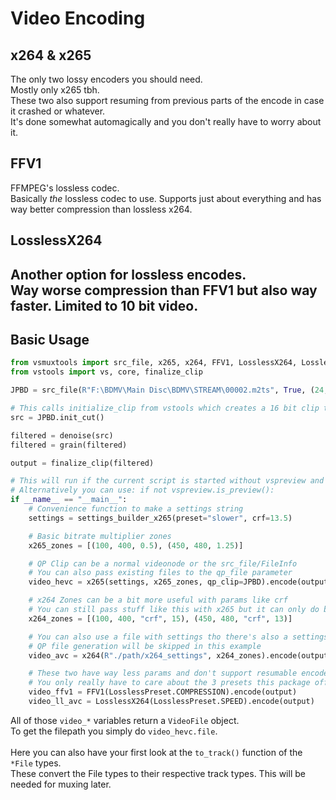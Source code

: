 # Video Encoding

## x264 & x265
The only two lossy encoders you should need.<br>
Mostly only x265 tbh.<br>
These two also support resuming from previous parts of the encode in case it crashed or whatever. <br>
It's done somewhat automagically and you don't really have to worry about it.

## FFV1
FFMPEG's lossless codec.<br>
Basically *the* lossless codec to use. Supports just about everything and has way better compression than lossless x264.

## LosslessX264
Another option for lossless encodes.<br>
Way worse compression than FFV1 but also way faster. Limited to 10 bit video.
---------
## Basic Usage
```py
from vsmuxtools import src_file, x265, x264, FFV1, LosslessX264, LosslessPreset, settings_builder_x265, settings_builder_x264
from vstools import vs, core, finalize_clip

JPBD = src_file(R"F:\BDMV\Main Disc\BDMV\STREAM\00002.m2ts", True, (24, 500))

# This calls initialize_clip from vstools which creates a 16 bit clip to work with
src = JPBD.init_cut()

filtered = denoise(src)
filtered = grain(filtered)

output = finalize_clip(filtered)

# This will run if the current script is started without vspreview and whatnot
# Alternatively you can use: if not vspreview.is_preview():
if __name__ == "__main__":
    # Convenience function to make a settings string
    settings = settings_builder_x265(preset="slower", crf=13.5)

    # Basic bitrate multiplier zones
    x265_zones = [(100, 400, 0.5), (450, 480, 1.25)]

    # QP Clip can be a normal videonode or the src_file/FileInfo
    # You can also pass existing files to the qp_file parameter
    video_hevc = x265(settings, x265_zones, qp_clip=JPBD).encode(output)

    # x264 Zones can be a bit more useful with params like crf
    # You can still pass stuff like this with x265 but it can only do b and q.
    x264_zones = [(100, 400, "crf", 15), (450, 480, "crf", 13)]

    # You can also use a file with settings tho there's also a settings builder for x264
    # QP file generation will be skipped in this example
    video_avc = x264(R"./path/x264_settings", x264_zones).encode(output)

    # These two have way less params and don't support resumable encodes.
    # You only really have to care about the 3 presets this package offers.
    video_ffv1 = FFV1(LosslessPreset.COMPRESSION).encode(output)
    video_ll_avc = LosslessX264(LosslessPreset.SPEED).encode(output)
```

All of those `video_*` variables return a `VideoFile` object.<br>
To get the filepath you simply do `video_hevc.file`.<br><br>
Here you can also have your first look at the `to_track()` function of the `*File` types.<br>
These convert the File types to their respective track types. This will be needed for muxing later.